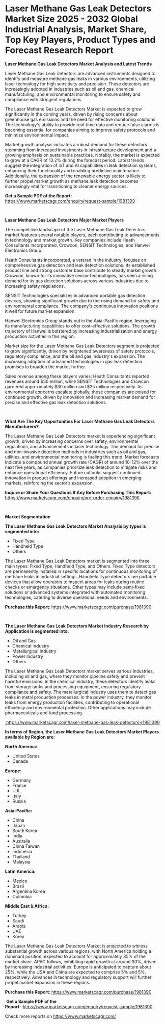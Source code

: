 <p><h1>Laser Methane Gas Leak Detectors Market Size 2025 - 2032 Global Industrial Analysis, Market Share, Top Key Players, Product Types and Forecast Research Report</h1></p><p><strong>Laser Methane Gas Leak Detectors Market Analysis and Latest Trends</strong></p>
<p><p>Laser Methane Gas Leak Detectors are advanced instruments designed to identify and measure methane gas leaks in various environments, utilizing laser technology for high sensitivity and precision. These detectors are increasingly adopted in industries such as oil and gas, chemical manufacturing, and environmental monitoring to ensure safety and compliance with stringent regulations.</p><p>The Laser Methane Gas Leak Detectors Market is expected to grow significantly in the coming years, driven by rising concerns about greenhouse gas emissions and the need for effective monitoring solutions. The technology's ability to provide real-time data and reduce false alarms is becoming essential for companies aiming to improve safety protocols and minimize environmental impact.</p><p>Market growth analysis indicates a robust demand for these detectors stemming from increased investments in infrastructure development and a growing emphasis on sustainable practices. Notably, the market is expected to grow at a CAGR of 13.2% during the forecast period. Latest trends suggest the integration of IoT and AI capabilities in leak detection systems, enhancing their functionality and enabling predictive maintenance. Additionally, the expansion of the renewable energy sector is likely to further propel market growth as methane leak detection becomes increasingly vital for transitioning to cleaner energy sources.</p></p>
<p><strong>Get a Sample PDF of the Report:&nbsp;</strong> <a href="https://www.marketscagr.com/enquiry/request-sample/1981390?utm_campaign=2866&utm_medium=2&utm_source=Github&utm_content=ia&utm_term=02032025&utm_id=laser-methane-gas-leak-detectors">https://www.marketscagr.com/enquiry/request-sample/1981390</a></p>
<p>&nbsp;</p>
<p><strong>Laser Methane Gas Leak Detectors Major Market Players</strong></p>
<p><p>The competitive landscape of the Laser Methane Gas Leak Detectors market features several notable players, each contributing to advancements in technology and market growth. Key companies include Heath Consultants Incorporated, Crowcon, SENSIT Technologies, and Hanwei Electronics Group.</p><p>Heath Consultants Incorporated, a veteran in the industry, focuses on comprehensive gas detection and leak detection solutions. Its established product line and strong customer base contribute to steady market growth. Crowcon, known for its innovative sensor technologies, has seen a rising demand for its gas detection solutions across various industries due to increasing safety regulations.</p><p>SENSIT Technologies specializes in advanced portable gas detection devices, showing significant growth due to the rising demand for safety and environmental compliance. The company's continuous innovation positions it well for future market expansion.</p><p>Hanwei Electronics Group stands out in the Asia-Pacific region, leveraging its manufacturing capabilities to offer cost-effective solutions. The growth trajectory of Hanwei is bolstered by increasing industrialization and energy production activities in this region.</p><p>Market size for the Laser Methane Gas Leak Detectors segment is projected to grow significantly, driven by heightened awareness of safety protocols, regulatory compliance, and the oil and gas industry's expansion. The increasing adoption of advanced technologies in gas leak detection promises to broaden the market further.</p><p>Sales revenue among these players varies: Heath Consultants reported revenues around $50 million, while SENSIT Technologies and Crowcon garnered approximately $30 million and $25 million respectively. As environmental concerns escalate globally, these companies are poised for continued growth, driven by innovation and increasing market demand for precise and effective gas leak detection solutions.</p></p>
<p>&nbsp;</p>
<p><strong>What Are The Key Opportunities For Laser Methane Gas Leak Detectors Manufacturers?</strong></p>
<p><p>The Laser Methane Gas Leak Detectors market is experiencing significant growth, driven by increasing concerns over safety, environmental regulations, and advancements in laser technology. The demand for precise and non-invasive detection methods in industries such as oil and gas, utilities, and environmental monitoring is fueling this trend. Market forecasts indicate a compound annual growth rate (CAGR) of around 10-12% over the next five years, as companies prioritize leak detection to mitigate risks and enhance operational efficiency. Future outlooks suggest continued innovation in product offerings and increased adoption in emerging markets, reinforcing the sector’s expansion.</p></p>
<p><strong>Inquire or Share Your Questions If Any Before Purchasing This Report:</strong> <a href="https://www.marketscagr.com/enquiry/pre-order-enquiry/1981390?utm_campaign=2866&utm_medium=2&utm_source=Github&utm_content=ia&utm_term=02032025&utm_id=laser-methane-gas-leak-detectors">https://www.marketscagr.com/enquiry/pre-order-enquiry/1981390</a></p>
<p>&nbsp;</p>
<p><strong>Market Segmentation</strong></p>
<p><strong>The Laser Methane Gas Leak Detectors Market Analysis by types is segmented into:</strong></p>
<p><ul><li>Fixed Type</li><li>Handheld Type</li><li>Others</li></ul></p>
<p><p>The Laser Methane Gas Leak Detectors market is segmented into three main types: Fixed Type, Handheld Type, and Others. Fixed Type detectors are permanently installed in specific locations for continuous monitoring of methane leaks in industrial settings. Handheld Type detectors are portable devices that allow operators to inspect areas for leaks during routine checks or emergency situations. Other types may include semi-fixed solutions or advanced systems integrated with automated monitoring technologies, catering to diverse operational needs and environments.</p></p>
<p><strong>Purchase this Report:&nbsp;</strong><a href="https://www.marketscagr.com/purchase/1981390?utm_campaign=2866&utm_medium=2&utm_source=Github&utm_content=ia&utm_term=02032025&utm_id=laser-methane-gas-leak-detectors">https://www.marketscagr.com/purchase/1981390</a></p>
<p>&nbsp;</p>
<p><strong>The Laser Methane Gas Leak Detectors Market Industry Research by Application is segmented into:</strong></p>
<p><ul><li>Oil and Gas</li><li>Chemical Industry</li><li>Metallurgical Industry</li><li>Power Industry</li><li>Others</li></ul></p>
<p><p>The Laser Methane Gas Leak Detectors market serves various industries, including oil and gas, where they monitor pipeline safety and prevent harmful emissions. In the chemical industry, these detectors identify leaks from storage tanks and processing equipment, ensuring regulatory compliance and safety. The metallurgical industry uses them to detect gas leaks in metal production processes. In the power industry, they monitor leaks from energy production facilities, contributing to operational efficiency and environmental protection. Other applications may include pharmaceuticals and food processing.</p></p>
<p><a href="https://www.marketscagr.com/laser-methane-gas-leak-detectors-r1981390?utm_campaign=2866&utm_medium=2&utm_source=Github&utm_content=ia&utm_term=02032025&utm_id=laser-methane-gas-leak-detectors">&nbsp;https://www.marketscagr.com/laser-methane-gas-leak-detectors-r1981390</a></p>
<p><strong>In terms of Region, the Laser Methane Gas Leak Detectors Market Players available by Region are:</strong></p>
<p>
    <p> <strong> North America: </strong>
        <ul>
            <li>United States</li>
            <li>Canada</li>
        </ul>
        </p> 
    <p> <strong> Europe: </strong>
        <ul>
            <li>Germany</li>
            <li>France</li>
            <li>U.K.</li>
            <li>Italy</li>
            <li>Russia</li>
        </ul>
        </p> 
    <p> <strong> Asia-Pacific: </strong>
        <ul>
            <li>China</li>
            <li>Japan</li>
            <li>South Korea</li>
            <li>India</li>
            <li>Australia</li>
            <li>China Taiwan</li>
            <li>Indonesia</li>
            <li>Thailand</li>
            <li>Malaysia</li>
        </ul>
        </p> 
    <p> <strong> Latin America: </strong>
        <ul>
            <li>Mexico</li>
            <li>Brazil</li>
            <li>Argentina Korea</li>
            <li>Colombia</li>
        </ul>
        </p> 
    <p> <strong> Middle East & Africa: </strong>
        <ul>
            <li>Turkey</li>
            <li>Saudi</li>
            <li>Arabia</li>
            <li>UAE</li>
            <li>Korea</li>
        </ul>
    </p>
    </p>
<p><p>The Laser Methane Gas Leak Detectors Market is projected to witness substantial growth across various regions, with North America holding a dominant position, expected to account for approximately 35% of the market share. APAC follows, exhibiting rapid growth at around 30%, driven by increasing industrial activities. Europe is anticipated to capture about 25%, while the USA and China are expected to comprise 5% and 5%, respectively. Advances in technology and regulatory support will further propel market expansion in these regions.</p></p>
<p><strong>Purchase this Report: </strong><a href="https://www.marketscagr.com/purchase/1981390?utm_campaign=2866&utm_medium=2&utm_source=Github&utm_content=ia&utm_term=02032025&utm_id=laser-methane-gas-leak-detectors">https://www.marketscagr.com/purchase/1981390</a></p>
<p>&nbsp;<strong>Get a Sample PDF of the Report:&nbsp;&nbsp;</strong><a href="https://www.marketscagr.com/enquiry/request-sample/1981390?utm_campaign=2866&utm_medium=2&utm_source=Github&utm_content=ia&utm_term=02032025&utm_id=laser-methane-gas-leak-detectors">https://www.marketscagr.com/enquiry/request-sample/1981390</a></p>
<p><strong></strong></p>
<p>Check more reports on <a href="https://www.marketscagr.com/?utm_campaign=2866&utm_medium=2&utm_source=Github&utm_content=ia&utm_term=02032025&utm_id=laser-methane-gas-leak-detectors">https://www.marketscagr.com/</a></p>
